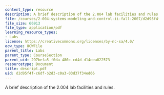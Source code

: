 ```yaml
---
content_type: resource
description: A brief description of the 2.004 lab facilities and rules.
file: /courses/2-004-systems-modeling-and-control-ii-fall-2007/d2d95f4fc6dfb2d3c0a303d37f34ed66_descript.pdf
file_size: 66913
file_type: application/pdf
learning_resource_types:
- Labs
license: https://creativecommons.org/licenses/by-nc-sa/4.0/
ocw_type: OCWFile
parent_title: Labs
parent_type: CourseSection
parent_uid: 297befa5-f0da-480c-cd4d-d14eea022573
resourcetype: Document
title: descript.pdf
uid: d2d95f4f-c6df-b2d3-c0a3-03d37f34ed66
---
```

A brief description of the 2.004 lab facilities and rules.